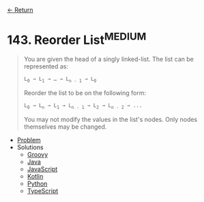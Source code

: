 [&larr; Return](https://hanggrian.github.io/grind-leetcode/)

# 143. Reorder List<sup>MEDIUM</sup>

> You are given the head of a singly linked-list. The list can be represented
  as:
>
> `L`<sub>`0`</sub>` → L`<sub>`1`</sub>` → … → L`<sub>`n - 1`</sub>` → L`<sub>`0`</sub>
>
> Reorder the list to be on the following form:
>
> `L`<sub>`0`</sub>` → L`<sub>`n`</sub>` → L`<sub>`1`</sub>` → L`<sub>`n - 1`</sub>` → L`<sub>`2`</sub>` → L`<sub>`n - 2`</sub>` → ...`
>
> You may not modify the values in the list's nodes. Only nodes themselves may
  be changed.

- [Problem](https://leetcode.com/problems/reorder-list/)
- Solutions
  - [Groovy](https://github.com/hanggrian/grind-leetcode/blob/main/groovy/src/main/groovy/problems101_200/ReorderList.groovy)
  - [Java](https://github.com/hanggrian/grind-leetcode/blob/main/java/src/main/java/problems101_200/ReorderList.java)
  - [JavaScript](https://github.com/hanggrian/grind-leetcode/blob/main/javascript/src/problems101_200/reorder-list.js)
  - [Kotlin](https://github.com/hanggrian/grind-leetcode/blob/main/kotlin/src/main/kotlin/problems101_200/ReorderList.kt)
  - [Python](https://github.com/hanggrian/grind-leetcode/blob/main/python/src/problems101_200/reorder_list.py)
  - [TypeScript](https://github.com/hanggrian/grind-leetcode/blob/main/typescript/src/problems101_200/reorder-list.ts)
